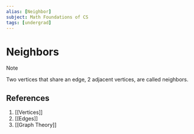 ```yaml
---
alias: [Neighbor]
subject: Math Foundations of CS
tags: [undergrad]
---
```

# Neighbors


> [!note]
> Two vertices that share an edge, 2 adjacent vertices, are called neighbors.

## References
1. [[Vertices]]
2. [[Edges]]
3. [[Graph Theory]]